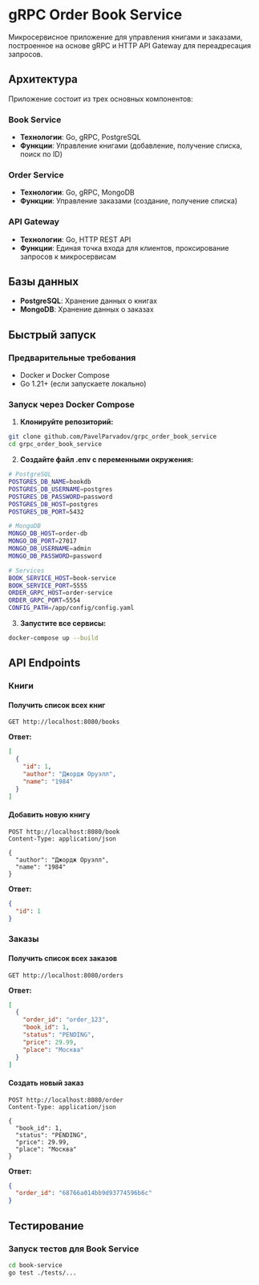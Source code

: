 # gRPC Order Book Service

Микросервисное приложение для управления книгами и заказами, построенное на основе gRPC и HTTP API Gateway для переадресация запросов.

##  Архитектура

Приложение состоит из трех основных компонентов:

###  Book Service
- **Технологии**: Go, gRPC, PostgreSQL
- **Функции**: Управление книгами (добавление, получение списка, поиск по ID)

###  Order Service  
- **Технологии**: Go, gRPC, MongoDB
- **Функции**: Управление заказами (создание, получение списка)

###  API Gateway
- **Технологии**: Go, HTTP REST API
- **Функции**: Единая точка входа для клиентов, проксирование запросов к микросервисам

##  Базы данных

- **PostgreSQL**: Хранение данных о книгах
- **MongoDB**: Хранение данных о заказах

##  Быстрый запуск

### Предварительные требования

- Docker и Docker Compose
- Go 1.21+ (если запускаете локально)

### Запуск через Docker Compose

1. **Клонируйте репозиторий:**
```bash
git clone github.com/PavelParvadov/grpc_order_book_service
cd grpc_order_book_service
```

2. **Создайте файл .env с переменными окружения:**
```bash
# PostgreSQL
POSTGRES_DB_NAME=bookdb
POSTGRES_DB_USERNAME=postgres
POSTGRES_DB_PASSWORD=password
POSTGRES_DB_HOST=postgres
POSTGRES_DB_PORT=5432

# MongoDB
MONGO_DB_HOST=order-db
MONGO_DB_PORT=27017
MONGO_DB_USERNAME=admin
MONGO_DB_PASSWORD=password

# Services
BOOK_SERVICE_HOST=book-service
BOOK_SERVICE_PORT=5555
ORDER_GRPC_HOST=order-service
ORDER_GRPC_PORT=5554
CONFIG_PATH=/app/config/config.yaml
```

3. **Запустите все сервисы:**
```bash
docker-compose up --build
```

##  API Endpoints

### Книги

#### Получить список всех книг
```http
GET http://localhost:8080/books
```

**Ответ:**
```json
[
  {
    "id": 1,
    "author": "Джордж Оруэлл",
    "name": "1984"
  }
]
```

#### Добавить новую книгу
```http
POST http://localhost:8080/book
Content-Type: application/json

{
  "author": "Джордж Оруэлл",
  "name": "1984"
}
```

**Ответ:**
```json
{
  "id": 1
}
```

### Заказы

#### Получить список всех заказов
```http
GET http://localhost:8080/orders
```

**Ответ:**
```json
[
  {
    "order_id": "order_123",
    "book_id": 1,
    "status": "PENDING",
    "price": 29.99,
    "place": "Москва"
  }
]
```

#### Создать новый заказ
```http
POST http://localhost:8080/order
Content-Type: application/json

{
  "book_id": 1,
  "status": "PENDING",
  "price": 29.99,
  "place": "Москва"
}
```

**Ответ:**
```json
{
  "order_id": "68766a014bb9d93774596b6c"
}
```


##  Тестирование

### Запуск тестов для Book Service

```bash
cd book-service
go test ./tests/...
```
